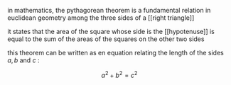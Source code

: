 in mathematics, the pythagorean theorem is a fundamental relation in euclidean geometry among the three sides of a [[right triangle]]

it states that the area of the square whose side is the [[hypotenuse]] is equal to the sum of the areas of the squares on the other two sides

this theorem can be written as en equation relating the length of the sides $a, b$ and $c$ :

$$a^2+b^2=c^2$$